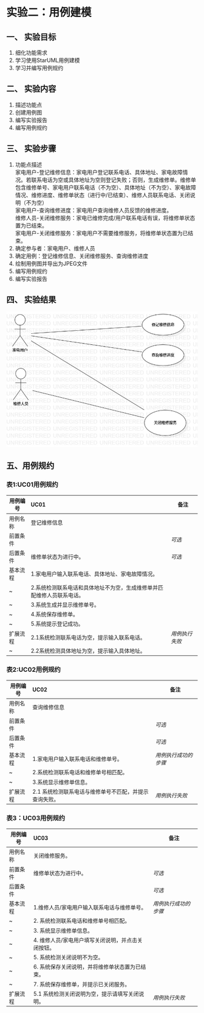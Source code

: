 # 实验二：用例建模  

## 一、 实验目标  

1. 细化功能需求
2. 学习使用StarUML用例建模
3. 学习并编写用例规约

## 二、 实验内容  

1. 描述功能点
2. 创建用例图
3. 编写实验报告
4. 编写用例规约

## 三、 实验步骤  

1. 功能点描述
</br>家电用户-登记维修信息：家电用户登记联系电话、具体地址、家电故障情况。若联系电话为空或具体地址为空则登记失败；否则，生成维修单。维修单包含维修单号、家电用户联系电话（不为空）、具体地址（不为空）、家电故障情况、维修进度、维修单状态（进行中/已结束）、维修人员联系电话、关闭说明（不为空）
</br>家电用户-查询维修进度：家电用户查询维修人员反馈的维修进度。
</br>维修人员-关闭维修服务：家电已维修完成/用户联系电话有误，将维修单状态置为已结束。
</br>家电用户-关闭维修服务：家电用户不需要维修服务，将维修单状态置为已结束。
2. 确定参与者：家电用户、维修人员
3. 确定用例：登记维修信息、关闭维修服务、查询维修进度
6. 绘制用例图并导出为JPEG文件
7. 编写用例规约
8. 编写实验报告

## 四、 实验结果  

![用例图](./Lab2_UseCaseDiagram.jpg) 


## 五、用例规约

### 表1:UC01用例规约  

用例编号  | UC01 | 备注 
-|:-|-  
用例名称 | 登记维修信息  |   
前置条件 |      |*可选*
后置条件 | 维修单状态为进行中。|*可选*
基本流程 | 1.家电用户输入联系电话、具体地址、家电故障情况。 |  
~| 2.系统检测联系电话和具体地址不为空，生成维修单并匹配维修人员联系电话。 |   
~| 3.系统生成并显示维修单号。 |   
~| 4.系统保存维修单。 |   
~| 5.系统提示登记成功。 | 
扩展流程 | 2.1系统检测联系电话为空，提示输入联系电话。 |*用例执行失败*   
~| 2.2系统检测具体地址为空，提示输入具体地址。|



### 表2:UC02用例规约  

用例编号  | UC02 | 备注
-|:-|-  
用例名称  | 查询维修信息 |   
前置条件  |      |*可选*
后置条件  |      |*可选*
基本流程  | 1.家电用户输入联系电话和维修单号。 | *用例执行成功的步骤* 
~| 2.系统检测联系电话和维修单号相匹配。 |
~| 3.系统显示维修单信息。 |   
扩展流程  | 2.1 系统检测联系电话与维修单号不匹配，并提示查询失败。 | *用例执行失败* 


### 表3：UC03用例规约  

|用例编号  | UC03 | 备注 |
-|:-|-   
用例名称  | 关闭维修服务。  |   |
前置条件  | 维修单状态为进行中。 |*可选*
后置条件  |   |*可选* 
基本流程  | 1.维修人员/家电用户输入联系电话与维修单号。 |*用例执行成功的步骤*  
~| 2. 系统检测联系电话和维修单号相匹配。 |  
~| 3. 系统显示维修单信息。 |  
~| 4. 维修人员/家电用户填写关闭说明，并点击关闭按钮。 |  
~| 5. 系统检测关闭说明不为空。 |  
~| 6. 系统保存关闭说明，并将维修单状态置为已结束。 |  
~| 7. 系统保存维修单，并提示已关闭服务。 |  
扩展流程 | 5.1 系统检测关闭说明为空，提示请填写关闭说明。 |*用例执行失败* 


